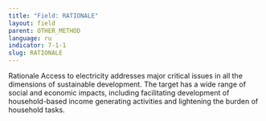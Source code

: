 ```yaml
---
title: "Field: RATIONALE"
layout: field
parent: OTHER_METHOD
language: ru
indicator: 7-1-1
slug: RATIONALE
---
```

Rationale
Access to electricity addresses major critical issues in all the dimensions of sustainable development. The target has a wide range of social and economic impacts, including facilitating development of household-based income generating activities and lightening the burden of household tasks.